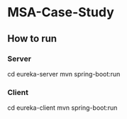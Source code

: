 # MSA-Case-Study

## How to run

### Server
cd eureka-server
mvn spring-boot:run

### Client
cd eureka-client
mvn spring-boot:run
